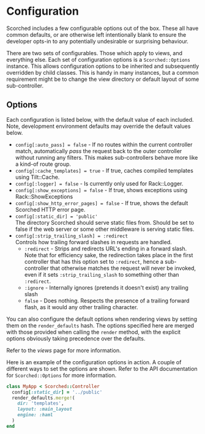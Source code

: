 Configuration
=============

Scorched includes a few configurable options out of the box. These all have common defaults, or are otherwise left intentionally blank to ensure the developer opts-in to any potentially undesirable or surprising behaviour.

There are two sets of configurables. Those which apply to views, and everything else. Each set of configuration options is a `Scorched::Options` instance. This allows configuration options to be inherited and subsequently overridden by child classes. This is handy in many instances, but a common requirement might be to change the view directory or default layout of some sub-controller.

Options
-------

Each configuration is listed below, with the default value of each included. Note, development environment defaults may override the default values below.

* `config[:auto_pass] = false` -  If no routes within the current controller match, automatically _pass_ the request back to the outer controller without running any filters. This makes sub-controllers behave more like a kind-of route group.
* `config[:cache_templates] = true` - If true, caches compiled templates using Tilt::Cache.
* `config[:logger] = false` - Is currently only used for Rack::Logger.
* `config[:show_exceptions] = false` - If true, shows exceptions using Rack::ShowExceptions
* `config[:show_http_error_pages] = false` - If true, shows the default Scorched HTTP error page.
* `config[:static_dir] = 'public'`  
    The directory Scorched should serve static files from. Should be set to false if the web server or some other middleware is serving static files.
* `config[:strip_trailing_slash] = :redirect`  
    Controls how trailing forward slashes in requests are handled.
    * `:redirect` - Strips and redirects URL's ending in a forward slash. Note that for efficiency sake, the redirection takes place in the first controller that has this option set to `:redirect`, hence a sub-controller that otherwise matches the request will never be invoked, even if it sets `:strip_trailing_slash` to something other than `:redirect`.
    * `:ignore` - Internally ignores (pretends it doesn't exist) any trailing slash
    * `false` - Does nothing. Respects the presence of a trailing forward flash, as it would any other trailing character.

You can also configure the default options when rendering views by setting them on the `render_defaults` hash. The options specified here are merged with those provided when calling the `render` method, with the explicit options obviously taking precedence over the defaults.

Refer to the _views_ page for more information.

Here is an example of the configuration options in action. A couple of different ways to set the options are shown. Refer to the API documentation for `Scorched::Options` for more information.

```ruby
class MyApp < Scorched::Controller
  config[:static_dir] = '../public'
  render_defaults.merge!(
    dir: 'templates',
    layout: :main_layout
    engine: :haml
  )
end
```